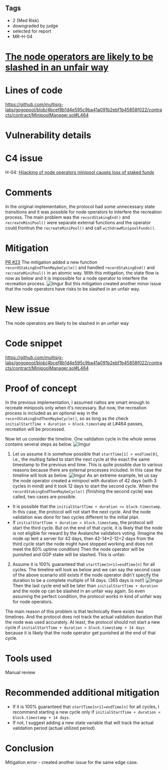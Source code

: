 ## Tags

- 2 (Med Risk)
- downgraded by judge
- selected for report
- MR-H-04

# [The node operators are likely to be slashed in an unfair way](https://github.com/code-423n4/2023-02-gogopool-mitigation-contest-findings/issues/23) 

# Lines of code

https://github.com/multisig-labs/gogopool/blob/4bcef8b1d4e595c9ba41a091b2ebf1b45858f022/contracts/contract/MinipoolManager.sol#L464


# Vulnerability details

# C4 issue

H-04: [Hijacking of node operators minipool causes loss of staked funds](https://github.com/code-423n4/2022-12-gogopool-findings/issues/213)

# Comments
In the original implementation, the protocol had some unnecessary state transitions and it was possible for node operators to interfere the recreation process.
The main problem was the `recordStakingEnd()` and `recreateMiniPool()` were separate external functions and the operator could frontrun the `recreateMiniPool()` and call `withdrawMinipoolFunds()`.

# Mitigation
[PR #23](https://github.com/multisig-labs/gogopool/pull/23)
The mitigation added a new function `recordStakingEndThenMaybeCycle()` and handled `recordStakingEnd()` and `recreateMiniPool()` in an atomic way.
With this mitigation, the state flow is now as below and it is impossible for a node operator to interfere the recreation process.
![Imgur](https://imgur.com/JCoiCvl.jpg)
But this mitigation created another minor issue that the node operators have risks to be slashed in an unfair way.

# New issue
The node operators are likely to be slashed in an unfair way

# Code snippet
https://github.com/multisig-labs/gogopool/blob/4bcef8b1d4e595c9ba41a091b2ebf1b45858f022/contracts/contract/MinipoolManager.sol#L464

# Proof of concept
In the previous implementation, I assumed rialtos are smart enough to recreate minipools only when it's necessary.
But now, the recreation process is included as an optional way in the `recordStakingEndThenMaybeCycle()`, so as long as the check `initialStartTime + duration > block.timestamp` at L#464 passes, recreation will be processed.

Now let us consider the timeline. One validation cycle in the whole sense contains several steps as below.
![Imgur](https://imgur.com/p6xWqgC.jpg)

1) Let us assume it is somehow possible that `startTime[1] > endTime[0]`, i.e., the multisig failed to start the next cycle at the exact the same timestamp to the previous end time. This is quite possible due to various reasons because there are external processes included.
In this case the timeline will look as below.
![Imgur](https://imgur.com/e292GIO.jpg)
As an extreme example, let us say the node operator created a minipool with duration of 42 days (with 3 cycles in mind) and it took 12 days to start the second cycle. When the `recordStakingEndThenMaybeCycle()` (finishing the second cycle) was called, two cases are possible.
- It is possible that the `initialStartTime + duration <= block.timestamp`. In this case, the protocol will not start the next cycle. And the node validation was done for two cycles different to the initial plan.
- If `initialStartTime + duration > block.timestamp`, the protocol will start the third cycle. But on the end of that cycle, it is likely that the node is not eligible for reward by the Avalanche validators voting. (Imagine the node op lent a server for 42 days, then 42-14*2-12=2 days from the third cycle start the node might have stopped working and does not meet the 80% uptime condition) Then the node operator will be punished and GGP stake will be slashed. This is unfair.

2) Assume it is 100% guaranteed that `startTime[n+1]=endTime[n]` for all cycles.
The timeline will look as below and we can say the second case of the above scenario still exists if the node operator didn't specify the duration to be a complete multiple of 14 days. (365 days is not!)
![Imgur](https://imgur.com/tGHnMTL.jpg)
Then the last cycle end will be later than `initialStartTime + duration` and the node op can be slashed in an unfair way again.
So even assuming the perfect condition, the protocol works in kind of unfair way for node operators.

The main reason of this problem is that technically there exists two timelines. And the protocol does not track the actual validation duration that the node was used accurately.
At least, the protocol should not start a new cycle if `initialStartTime + duration < block.timestamp + 14 days` because it is likely that the node operator get punished at the end of that cycle.

# Tools used
Manual review

# Recommended additional mitigation
- If it is 100% guaranteed that `startTime[n+1]=endTime[n]` for all cycles, I recommend starting a new cycle only if `initialStartTime + duration < block.timestamp + 14 days`.
- If not, I suggest adding a new state variable that will track the actual validation period (actual utilized period).

# Conclusion
Mitigation error - created another issue for the same edge case.

